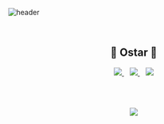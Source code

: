 ![header](https://capsule-render.vercel.app/api?type=Soft&color=gradient&height=100&section=footer&text=Welcome%20To%20Ostar's%20Github&fontSize=45)

<br/>

<h2 align='center'>🤜 Ostar 🤛</h2>
<p align='center'>
    <a href='https://ostarblog.netlify.app/'>
        <img src='https://img.shields.io/badge/Tech%20Blog-1E821E?style=flat-square&logo=Bloglovin&logoColor=white&link=https://ostarblog.netlify.app/'/>
    </a>&nbsp;&nbsp;
    <a href='https://www.instagram.com/o_star.1/'>
        <img src='https://img.shields.io/badge/Instagram-E4405F?style=flat-square&logo=Instagram&logoColor=white&link=https://www.instagram.com/o_star.1/'/>
    </a>&nbsp;&nbsp;
    <a href='https://www.notion.so/ostarstudyroom/O-star-StudyRoom-b08350f637df436c9d48238c2572e0fa'>
        <img src='https://img.shields.io/badge/Notion-000000?style=flat-square&logo=Notion&logoColor=white&link=https://www.notion.so/ostarstudyroom/O-star-StudyRoom-b08350f637df436c9d48238c2572e0fa'/>
    </a>
</p>

<br/>
<br/>

<p align='center'>
    <img src='https://github-readme-stats.vercel.app/api?username=o-star&theme=radical'/>
</p>

